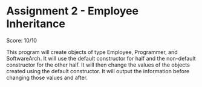 # Assignment 2 - Employee Inheritance    
Score: 10/10  
  
 This program will create objects of type Employee, Programmer, and
 SoftwareArch. It will use the default constructor for half and the non-default
 constructor for the other half. It will then change the values of the objects
 created using the default constructor. It will output the information before
 changing those values and after.
